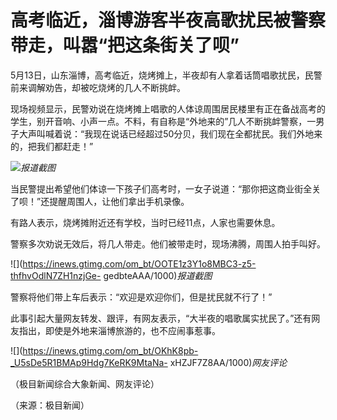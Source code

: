 # 高考临近，淄博游客半夜高歌扰民被警察带走，叫嚣“把这条街关了呗”

5月13日，山东淄博，高考临近，烧烤摊上，半夜却有人拿着话筒唱歌扰民，民警前来调解劝告，却被吃烧烤的几人不断挑衅。

现场视频显示，民警劝说在烧烤摊上唱歌的人体谅周围居民楼里有正在备战高考的学生，别开音响、小声一点。不料，有自称是“外地来的”几人不断挑衅警察，一男子大声叫喊着说：“我现在说话已经超过50分贝，我们现在全都扰民。我们外地来的，把我们都赶走！”

![](https://inews.gtimg.com/om_bt/O_aeaKOvVSgWCj7_HpdCDD6a_03uTf1m9LOFq1Xz_2YRIAA/1000)_报道截图_

当民警提出希望他们体谅一下孩子们高考时，一女子说道：“那你把这商业街全关了呗！”还提醒周围人，让他们拿出手机录像。

有路人表示，烧烤摊附近还有学校，当时已经11点，人家也需要休息。

警察多次劝说无效后，将几人带走。他们被带走时，现场沸腾，周围人拍手叫好。

![](https://inews.gtimg.com/om_bt/OOTE1z3Y1o8MBC3-z5-thfhvOdlN7ZH1nzjGe-
gedbteAAA/1000)_报道截图_

警察将他们带上车后表示：“欢迎是欢迎你们，但是扰民就不行了！”

此事引起大量网友转发、跟评，有网友表示，“大半夜的唱歌属实扰民了。”还有网友指出，即使是外地来淄博旅游的，也不应闹事惹事。

![](https://inews.gtimg.com/om_bt/OKhK8pb-_U5sDe5R1BMAp9Hdg7KeRK9MtaNa-
xHZJF7Z8AA/1000)_网友评论_

（极目新闻综合大象新闻、网友评论）

（来源：极目新闻）

